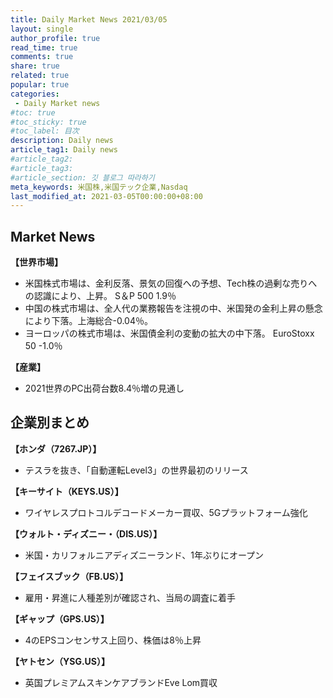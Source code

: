 ```yaml
---
title: Daily Market News 2021/03/05
layout: single
author_profile: true
read_time: true
comments: true
share: true
related: true
popular: true
categories:
 - Daily Market news
#toc: true
#toc_sticky: true
#toc_label: 目次
description: Daily news
article_tag1: Daily news
#article_tag2:
#article_tag3:
#article_section: 깃 블로그 따라하기
meta_keywords: 米国株,米国テック企業,Nasdaq
last_modified_at: 2021-03-05T00:00:00+08:00
---
```


## Market News

 **【世界市場】**　<br>
 - 米国株式市場は、金利反落、景気の回復への予想、Tech株の過剰な売りへの認識により、上昇。 S＆P 500 1.9％
 - 中国の株式市場は、全人代の業務報告を注視の中、米国発の金利上昇の懸念により下落。上海総合-0.04％。
 - ヨーロッパの株式市場は、米国債金利の変動の拡大の中下落。 EuroStoxx 50 -1.0％

 **【産業】**　<br>
 - 2021世界のPC出荷台数8.4％増の見通し

## 企業別まとめ

**【ホンダ（7267.JP）】**　<br>
- テスラを抜き、「自動運転Level3」の世界最初のリリース

**【キーサイト（KEYS.US）】**　<br>
- ワイヤレスプロトコルデコードメーカー買収、5Gプラットフォーム強化

**【ウォルト・ディズニー・（DIS.US）】** <br>
- 米国・カリフォルニアディズニーランド、1年ぶりにオープン

**【フェイスブック（FB.US）】**
- 雇用・昇進に人種差別が確認され、当局の調査に着手

**【ギャップ（GPS.US）】**
- 4のEPSコンセンサス上回り、株価は8％上昇

**【ヤトセン（YSG.US）】**
- 英国プレミアムスキンケアブランドEve Lom買収
